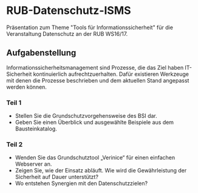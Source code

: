 # RUB-Datenschutz-ISMS

Präsentation zum Theme "Tools für Informationssicherheit" für die Veranstaltung Datenschutz an der RUB WS16/17.

## Aufgabenstellung

Informationssicherheitsmanagement sind Prozesse, die das Ziel haben IT-Sicherheit kontinuierlich
aufrechtzuerhalten. Dafür existieren Werkzeuge mit denen die Prozesse beschrieben und dem
aktuellen Stand angepasst werden können.

### Teil 1
* Stellen Sie die Grundschutzvorgehensweise des BSI dar.
* Geben Sie einen Überblick und ausgewählte Beispiele aus dem Bausteinkatalog.
### Teil 2
* Wenden Sie das Grundschutztool „Verinice“ für einen einfachen Webserver an.
* Zeigen Sie, wie der Einsatz abläuft. Wie wird die Gewährleistung der Sicherheit auf Dauer unterstützt?
* Wo entstehen Synergien mit den Datenschutzzielen?
